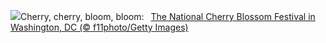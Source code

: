 ![](https://www.bing.com/th?id=OHR.CherryBlossomDC_EN-US9897772834_UHD.jpg&w=1000)Cherry, cherry, bloom, bloom:&nbsp;&ensp;[The National Cherry Blossom Festival in Washington, DC (© f11photo/Getty Images)](https://www.bing.com/th?id=OHR.CherryBlossomDC_EN-US9897772834_UHD.jpg)
<br><br/>
